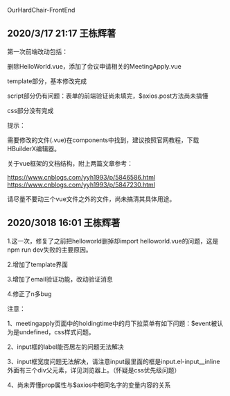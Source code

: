 OurHardChair-FrontEnd

## 2020/3/17  21:17 王栋辉著

第一次前端改动包括：

删除HelloWorld.vue，添加了会议申请相关的MeetingApply.vue

template部分，基本修改完成

script部分仍有问题：表单的前端验证尚未填完，$axios.post方法尚未搞懂

css部分没有完成

提示：

需要修改的文件(.vue)在components中找到，建议按照官网教程，下载HBuilderX编辑器。

关于vue框架的文档结构，附上两篇文章参考：

https://www.cnblogs.com/yyh1993/p/5846586.html
https://www.cnblogs.com/yyh1993/p/5847230.html

请尽量不要动三个vue文件之外的文件，尚未搞清其具体用途。

## 2020/3018 16:01 王栋辉著

1.这一次，修复了之前把helloworld删掉却import helloworld.vue的问题，这是npm run dev失败的主要原因。

2.增加了template界面

3.增加了email验证功能，改动验证消息

4.修正了n多bug

注意：

1、meetingapply页面中的holdingtime中的月下拉菜单有如下问题：$event被认为是undefined，css样式问题。

2、input框的label能否居左的问题无法解决

3、input框宽度问题无法解决，请注意input最里面的框是input.el-input__inline外面有三个div父元素，详见浏览器上。（怀疑是css优先级问题）

4、尚未弄懂prop属性与$axios中相同名字的变量内容的关系